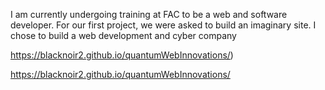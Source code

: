 I am currently undergoing training at FAC to be a web and software developer. For our first project, we were asked to build an imaginary site. I chose to build a web development and cyber company

https://blacknoir2.github.io/quantumWebInnovations/)

https://blacknoir2.github.io/quantumWebInnovations/

